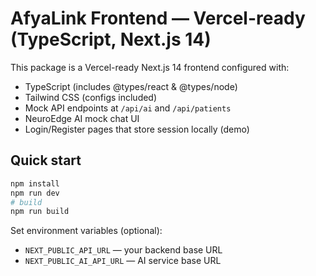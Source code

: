 # AfyaLink Frontend — Vercel-ready (TypeScript, Next.js 14)

This package is a Vercel-ready Next.js 14 frontend configured with:
- TypeScript (includes @types/react & @types/node)
- Tailwind CSS (configs included)
- Mock API endpoints at `/api/ai` and `/api/patients`
- NeuroEdge AI mock chat UI
- Login/Register pages that store session locally (demo)

## Quick start

```bash
npm install
npm run dev
# build
npm run build
```

Set environment variables (optional):
- `NEXT_PUBLIC_API_URL` — your backend base URL
- `NEXT_PUBLIC_AI_API_URL` — AI service base URL

